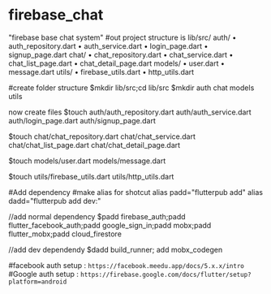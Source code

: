 # firebase_chat
"firebase base chat system"
#out project structure is
lib/src/
auth/
  • auth_repository.dart
  • auth_service.dart 
  • login_page.dart
  • signup_page.dart
chat/
  • chat_repository.dart
  • chat_service.dart
  • chat_list_page.dart
  • chat_detail_page.dart
models/
  • user.dart
  • message.dart
utils/
  • firebase_utils.dart
  • http_utils.dart 

#create folder structure
$mkdir lib/src;cd lib/src
$mkdir auth chat models utils

now create files
$touch auth/auth_repository.dart auth/auth_service.dart auth/login_page.dart auth/signup_page.dart

$touch chat/chat_repository.dart chat/chat_service.dart chat/chat_list_page.dart chat/chat_detail_page.dart

$touch models/user.dart models/message.dart

$touch utils/firebase_utils.dart utils/http_utils.dart

#Add dependency
#make alias for shotcut
alias padd="flutterpub add"
alias dadd="flutterpub add dev:"

//add normal dependency
$padd firebase_auth;padd flutter_facebook_auth;padd google_sign_in;padd mobx;padd flutter_mobx;padd cloud_firestore

//add dev dependendy
$dadd build_runner; add mobx_codegen

<!-- setup documenatation -->
#facebook auth setup : `https://facebook.meedu.app/docs/5.x.x/intro`
#Google auth setup : `https://firebase.google.com/docs/flutter/setup?platform=android`